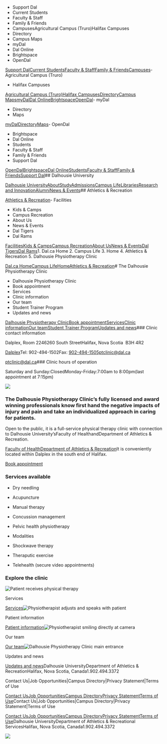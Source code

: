 - Support Dal
- Current Students
- Faculty & Staff
- Family & Friends
- CampusesAgricultural Campus (Truro)Halifax Campuses
- Directory
- Campus Maps
- myDal
- Dal Online
- Brightspace
- OpenDal

[Support Dal](https://alumniapps2.dal.ca/giving/index)[Current Students](https://www.dal.ca/information-current-students.html)[Faculty & Staff](https://www.dal.ca/information-faculty-staff.html)[Family & Friends](https://www.dal.ca/parents-and-families.html)[Campuses](#)- Agricultural Campus (Truro)
- Halifax Campuses

[Agricultural Campus (Truro)](https://www.dal.ca/about/campus-locations/truro-bible-hill.html)[Halifax Campuses](https://www.dal.ca/about/campus-locations/halifax.html)[Directory](https://directory.dal.ca/)[Campus Maps](https://campusmap.dal.ca/)[myDal](https://my.dal.ca)[Dal Online](https://dalonline.dal.ca)[Brightspace](https://www.dal.ca/brightspace)[OpenDal](https://registeratcontinuingeducation.dal.ca/)- myDal
- Directory
- Maps

[myDal](https://my.dal.ca)[Directory](https://directory.dal.ca/)[Maps](https://campusmap.dal.ca/)- OpenDal
- Brightspace
- Dal Online
- Students
- Faculty & Staff
- Family & Friends
- Support Dal

[OpenDal](https://registeratcontinuingeducation.dal.ca/)[Brightspace](https://www.dal.ca/brightspace)[Dal Online](https://dalonline.dal.ca)[Students](https://www.dal.ca/information-current-students.html)[Faculty & Staff](https://www.dal.ca/information-faculty-staff.html)[Family & Friends](https://www.dal.ca/parents-and-families.html)[Support Dal](https://alumniapps2.dal.ca/giving/index)## Dalhousie University

[Dalhousie University](https://www.dal.ca/)[About](https://www.dal.ca/about.html)[Study](https://www.dal.ca/study.html)[Admissions](https://www.dal.ca/admissions.html)[Campus Life](https://www.dal.ca/campus_life.html)[Libraries](https://www.dal.ca/libraries.html)[Research and Innovation](https://www.dal.ca/research-and-innovation.html)[Alumni](https://www.dal.ca/alumni.html)[News & Events](https://www.dal.ca/news.html)## Athletics & Recreation

[Athletics & Recreation](https://athletics.dal.ca/)- Facilities
- Kids & Camps
- Campus Recreation
- About Us
- News & Events
- Dal Tigers
- Dal Rams

[Facilities](https://athletics.dal.ca/facilities.html)[Kids & Camps](https://athletics.dal.ca/kids-and-camps.html)[Campus Recreation](https://athletics.dal.ca/campus-recreation.html)[About Us](https://athletics.dal.ca/about-us.html)[News & Events](https://athletics.dal.ca/dalplex_news_events.html)[Dal Tigers](https://athletics.dal.ca/dalhousie_tigers.html)[Dal Rams](https://athletics.dal.ca/rams.html)1. Dal.ca Home
2. Campus Life
3. Home
4. Athletics & Recreation
5. Dalhousie Physiotherapy Clinic

[Dal.ca Home](https://www.dal.ca/)[Campus Life](https://www.dal.ca/campus_life.html)[Home](https://athletics.dal.ca/)[Athletics & Recreation](https://athletics.dal.ca/)# The Dalhousie Physiotherapy Clinic

- Dalhousie Physiotherapy Clinic
- Book appointment
- Services
- Clinic information
- Our team
- Student Trainer Program
- Updates and news

[Dalhousie Physiotherapy Clinic](https://athletics.dal.ca/physiotherapy-clinic.html)[Book appointment](https://athletics.dal.ca/physiotherapy-clinic/book-appointment.html)[Services](https://athletics.dal.ca/physiotherapy-clinic/services.html)[Clinic information](https://athletics.dal.ca/physiotherapy-clinic/patient-information.html)[Our team](https://athletics.dal.ca/physiotherapy-clinic/our-team.html)[Student Trainer Program](https://athletics.dal.ca/physiotherapy-clinic/student-trainer-program.html)[Updates and news](https://athletics.dal.ca/physiotherapy-clinic/updates-and-news.html)### Clinic contact information

Dalplex, Room 2246260 South StreetHalifax, Nova Scotia  B3H 4R2

[Dalplex](/)Tel: 902-494-1502Fax: 902-494-1505ptclinic@dal.ca

[ptclinic@dal.ca](mailto:ptclinic@dal.ca)### Clinic hours of operation

Saturday and Sunday:ClosedMonday-Friday:7:00am to 8:00pm(last appointment at 7:15pm)



![](https://cdn.dal.ca/content/dam/dalhousie/images/athletics/DalPhysiotherapyClinic/Sign%20on%20wall.JPG.lt_16d33b56bd2097bce58f154e4ada0c71.res/Sign%20on%20wall.JPG)

### The Dalhousie Physiotherapy Clinic’s fully licensed and award winning professionals know first hand the negative impacts of injury and pain and take an individualized approach in caring for patients.

Open to the public, it is a full-service physical therapy clinic with connection to Dalhousie University’sFaculty of HealthandDepartment of Athletics & Recreation.

[Faculty of Health](https://www.dal.ca/faculty/health.html)[Department of Athletics & Recreation](https://athletics.dal.ca/)It is conveniently located within Dalplex in the south end of Halifax.

[Book appointment](/physiotherapy-clinic/book-appointment.html)

### Services available

- Dry needling
- Acupuncture
- Manual therapy
- Concussion management
- Pelvic health physiotherapy

- Modalities
- Shockwave therapy
- Theraputic exercise
- Telehealth (secure video appointments)

### Explore the clinic

[](//athletics.dal.ca/physiotherapy-clinic/services.html)![Patient receives physical therapy](https://cdn.dal.ca/campus_life/athletics_recreation/physiotherapy-clinic/_jcr_content/contentPar/containertwocolumn_857163707/twoColumnCol1/staticimage.adaptive.full.high.jpg/1714394966026.jpg)

Services

[Services](/physiotherapy-clinic/services.html)[](//athletics.dal.ca/physiotherapy-clinic/patient-information.html)![Physiotherapist adjusts and speaks with patient](https://cdn.dal.ca/campus_life/athletics_recreation/physiotherapy-clinic/_jcr_content/contentPar/containertwocolumn_857163707/twoColumnCol2/staticimage.adaptive.full.high.jpg/1726844267876.jpg)

Patient information

[Patient information](/physiotherapy-clinic/patient-information.html)[](//athletics.dal.ca/physiotherapy-clinic/our-team.html)![Physiotherapist smiling directly at camera](https://cdn.dal.ca/campus_life/athletics_recreation/physiotherapy-clinic/_jcr_content/contentPar/containertwocolumn_472624142/twoColumnCol1/staticimage.adaptive.full.high.jpg/1705171259695.jpg)

Our team

[Our team](/physiotherapy-clinic/our-team.html)[](//athletics.dal.ca/physiotherapy-clinic/updates-and-news.html)![Dalhousie Physiotherapy Clinic main entrance](https://cdn.dal.ca/campus_life/athletics_recreation/physiotherapy-clinic/_jcr_content/contentPar/containertwocolumn_472624142/twoColumnCol2/staticimage.adaptive.full.high.jpg/1634689353552.jpg)

Updates and news

[Updates and news](/physiotherapy-clinic/updates-and-news.html)Dalhousie UniversityDepartment of Athletics & RecreationHalifax, Nova Scotia, Canada1.902.494.3372

Contact Us|Job Opportunities|Campus Directory|Privacy Statement|Terms of Use

[Contact Us](/about-us/dalplex_contact_us.html)[Job Opportunities](/about-us/job_opportunities.html)[Campus Directory](http://directory.dal.ca)[Privacy Statement](https://www.dal.ca/privacy_statement.html)[Terms of Use](https://www.dal.ca/terms_of_use.html)Contact Us|Job Opportunities|Campus Directory|Privacy Statement|Terms of Use

[Contact Us](/about-us/dalplex_contact_us.html)[Job Opportunities](/about-us/job_opportunities.html)[Campus Directory](http://directory.dal.ca)[Privacy Statement](https://www.dal.ca/privacy_statement.html)[Terms of Use](https://www.dal.ca/terms_of_use.html)Dalhousie UniversityDepartment of Athletics & Recreational ServicesHalifax, Nova Scotia, Canada1.902.494.3372

[](//www.dal.ca/contact_us.html)[](//www.dal.ca/contact_us.html)![](//googleads.g.doubleclick.net/pagead/viewthroughconversion/1027188514/?value=0&label=Ceo_CMqN_wUQos7m6QM&guid=ON&script=0)

